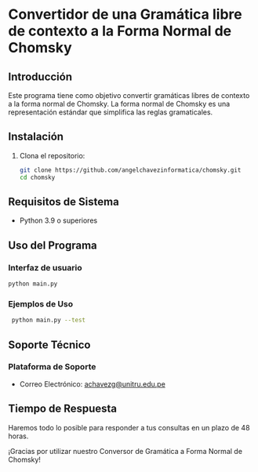 # Convertidor de una Gramática libre de contexto a la Forma Normal de Chomsky

## Introducción

Este programa tiene como objetivo convertir gramáticas libres de contexto a la forma normal de Chomsky. La forma normal de Chomsky es una representación estándar que simplifica las reglas gramaticales.

## Instalación

1. Clona el repositorio:

   ```bash
   git clone https://github.com/angelchavezinformatica/chomsky.git
   cd chomsky
   ```

## Requisitos de Sistema

- Python 3.9 o superiores

## Uso del Programa
### Interfaz de usuario

   ```bash
   python main.py
   ```

### Ejemplos de Uso

  ```bash
   python main.py --test
   ```

## Soporte Técnico

### Plataforma de Soporte

- Correo Electrónico: achavezg@unitru.edu.pe

## Tiempo de Respuesta
Haremos todo lo posible para responder a tus consultas en un plazo de 48 horas.

¡Gracias por utilizar nuestro Conversor de Gramática a Forma Normal de Chomsky!
